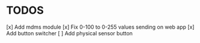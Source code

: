 # TODOS
[x] Add mdms module
[x] Fix 0-100 to 0-255 values sending on web app
[x] Add button switcher
[ ] Add physical sensor button


